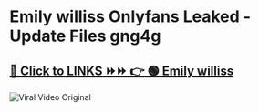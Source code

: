 
 # Emily williss Onlyfans Leaked - Update Files gng4g

## <h2><a href="https://clipsfans.com/Emily_williss&ref=git">🔗 Click to LINKS ⏩⏩ 👉 🟢 Emily williss </a></h2>

<a href="https://clipsfans.com/Emily_williss&ref=git" rel="nofollow" data-target="animated-image.originalLink"><img src="https://i.ibb.co.com/xMMVF88/686577567.gif" alt="Viral Video Original" style="max-width: 100%; display: inline-block;" data-target="animated-image.originalImage"></a>

